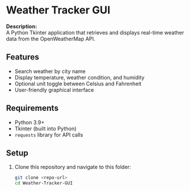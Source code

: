 # Weather Tracker GUI

**Description:**  
A Python Tkinter application that retrieves and displays real-time weather data from the OpenWeatherMap API.

## Features
- Search weather by city name
- Display temperature, weather condition, and humidity
- Optional unit toggle between Celsius and Fahrenheit
- User-friendly graphical interface

## Requirements
- Python 3.9+
- Tkinter (built into Python)
- `requests` library for API calls

## Setup
1. Clone this repository and navigate to this folder:
   ```bash
   git clone <repo-url>
   cd Weather-Tracker-GUI
